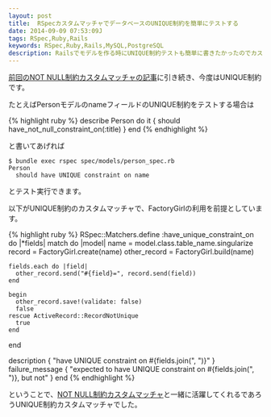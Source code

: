 ```yaml
---
layout: post
title:  RSpecカスタムマッチャでデータベースのUNIQUE制約を簡単にテストする
date: 2014-09-09 07:53:09J
tags: RSpec,Ruby,Rails
keywords: RSpec,Ruby,Rails,MySQL,PostgreSQL
description: Railsでモデルを作る時にUNIQUE制約テストも簡単に書きたかったのでカスタムマッチャを作りました。
---
```


[前回のNOT NULL制約カスタムマッチャの記事](/2014/09/08/rspec-db-not-null-constraint/)に引き続き、今度はUNIQUE制約です。

たとえばPersonモデルのnameフィールドのUNIQUE制約をテストする場合は

{% highlight ruby %}
describe Person do
  it { should have_not_null_constraint_on(:title) }
end
{% endhighlight %}

と書いてあげれば

    $ bundle exec rspec spec/models/person_spec.rb
    Person
      should have UNIQUE constraint on name

とテスト実行できます。

以下がUNIQUE制約のカスタムマッチャで、FactoryGirlの利用を前提としています。

{% highlight ruby %}
RSpec::Matchers.define :have_unique_constraint_on do |*fields|
  match do |model|
    name = model.class.table_name.singularize
    record = FactoryGirl.create(name)
    other_record = FactoryGirl.build(name)

    fields.each do |field|
      other_record.send("#{field}=", record.send(field))
    end

    begin
      other_record.save!(validate: false)
      false
    rescue ActiveRecord::RecordNotUnique
      true
    end
  end

  description { "have UNIQUE constraint on #{fields.join(", ")}" }
  failure_message { "expected to have UNIQUE constraint on #{fields.join(", ")}, but not" }
end
{% endhighlight %}

ということで、[NOT NULL制約カスタムマッチャ](/2014/09/08/rspec-db-not-null-constraint/)と一緒に活躍してくれるであろうUNIQUE制約カスタムマッチャでした。
